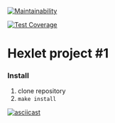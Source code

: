 [![Maintainability](https://api.codeclimate.com/v1/badges/ea00ee18e77b84995502/maintainability)](https://codeclimate.com/github/grozwalker/php-project-lvl1/maintainability)

[![Test Coverage](https://api.codeclimate.com/v1/badges/ea00ee18e77b84995502/test_coverage)](https://codeclimate.com/github/grozwalker/php-project-lvl1/test_coverage)

# Hexlet project #1

### Install

1. clone repository
2. `make install`

[![asciicast](https://asciinema.org/a/281693.svg)](https://asciinema.org/a/281693)